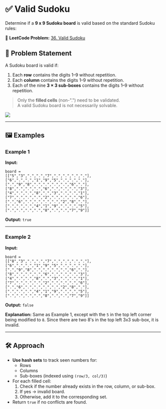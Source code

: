 # ✅ Valid Sudoku

Determine if a **9 x 9 Sudoku board** is valid based on the standard Sudoku rules:

🔗 **LeetCode Problem:** [36. Valid Sudoku](https://leetcode.com/problems/valid-sudoku/)

## 📜 Problem Statement

A Sudoku board is valid if:

1. Each **row** contains the digits 1–9 without repetition.  
2. Each **column** contains the digits 1–9 without repetition.  
3. Each of the nine **3 × 3 sub-boxes** contains the digits 1–9 without repetition.  

> Only the **filled cells** (non-".") need to be validated.  
> A valid Sudoku board is not necessarily solvable.

<img src="https://upload.wikimedia.org/wikipedia/commons/thumb/f/ff/Sudoku-by-L2G-20050714.svg/250px-Sudoku-by-L2G-20050714.svg.png"/>

---

## 🖼️ Examples

### Example 1
**Input:**
```
board = 
[["5","3",".",".","7",".",".",".","."],
["6",".",".","1","9","5",".",".","."],
[".","9","8",".",".",".",".","6","."],
["8",".",".",".","6",".",".",".","3"],
["4",".",".","8",".","3",".",".","1"],
["7",".",".",".","2",".",".",".","6"],
[".","6",".",".",".",".","2","8","."],
[".",".",".","4","1","9",".",".","5"],
[".",".",".",".","8",".",".","7","9"]]
```
**Output:**
``` true ```

---

### Example 2
**Input:**
```
board = 
[["8","3",".",".","7",".",".",".","."],
["6",".",".","1","9","5",".",".","."],
[".","9","8",".",".",".",".","6","."],
["8",".",".",".","6",".",".",".","3"],
["4",".",".","8",".","3",".",".","1"],
["7",".",".",".","2",".",".",".","6"],
[".","6",".",".",".",".","2","8","."],
[".",".",".","4","1","9",".",".","5"],
[".",".",".",".","8",".",".","7","9"]]
```


**Output:** ```false```

**Explanation:** Same as Example 1, except with the `5` in the top left corner being modified to `8`. Since there are two 8's in the top left 3x3 sub-box, it is invalid.

---

## 🛠️ Approach

- **Use hash sets** to track seen numbers for:
  - Rows
  - Columns
  - Sub-boxes (indexed using `(row/3, col/3)`)
- For each filled cell:
  1. Check if the number already exists in the row, column, or sub-box.
  2. If yes → invalid board.
  3. Otherwise, add it to the corresponding set.
- Return `true` if no conflicts are found.

<!-- ---

## ⏳ Time Complexity
- **O(1)** — The board size is fixed at 9×9, so operations are constant time.

## 💾 Space Complexity
- **O(1)** — Uses fixed-size sets for rows, columns, and boxes.

--- -->

<!-- ## 💻 Solution Code

```cpp
#include <vector>
#include <unordered_set>
using namespace std;

class Solution {
public:
    bool isValidSudoku(vector<vector<char>>& board) {
        unordered_set<string> seen;
        
        for (int i = 0; i < 9; i++) {
            for (int j = 0; j < 9; j++) {
                char num = board[i][j];
                if (num != '.') {
                    string rowKey = "row" + to_string(i) + num;
                    string colKey = "col" + to_string(j) + num;
                    string boxKey = "box" + to_string(i/3) + to_string(j/3) + num;
                    
                    if (seen.count(rowKey) || seen.count(colKey) || seen.count(boxKey))
                        return false;
                    
                    seen.insert(rowKey);
                    seen.insert(colKey);
                    seen.insert(boxKey);
                }
            }
        }
        return true;
    }
}; -->